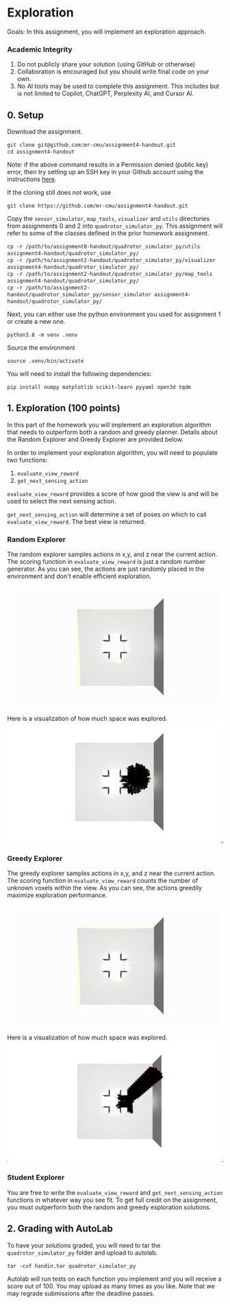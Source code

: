 # Exploration

Goals: In this assignment, you will implement an exploration approach.

### Academic Integrity
1. Do not publicly share your solution (using GitHub or otherwise)
2. Collaboration is encouraged but you should write final code on your own.
3. No AI tools may be used to complete this assignment. This includes but is not limited to Copilot, ChatGPT, Perplexity AI, and Cursor AI.

## 0. Setup
Download the assignment.

```
git clone git@github.com:mr-cmu/assignment4-handout.git
cd assignment4-handout
```

Note: if the above command results in a Permission denied (public key)
error, then try setting up an SSH key in your Github account using the
instructions
[here](https://docs.github.com/en/authentication/connecting-to-github-with-ssh/adding-a-new-ssh-key-to-your-github-account).

If the cloning still does not work, use

```
git clone https://github.com/mr-cmu/assignment4-handout.git
```

Copy the `sensor_simulator`, `map_tools`, `visualizer` and `utils` directories from
assignments 0 and 2 into `quadrotor_simulator_py`. This assignment
will refer to some of the classes defined in the prior homework
assignment.
```
cp -r /path/to/assignment0-handout/quadrotor_simulator_py/utils assignment4-handout/quadrotor_simulator_py/
cp -r /path/to/assignment2-handout/quadrotor_simulator_py/visualizer assignment4-handout/quadrotor_simulator_py/
cp -r /path/to/assignment2-handout/quadrotor_simulator_py/map_tools assignment4-handout/quadrotor_simulator_py/
cp -r /path/to/assignment2-handout/quadrotor_simulator_py/sensor_simulator assignment4-handout/quadrotor_simulator_py/
```

Next, you can either use the python environment you used for
assignment 1 or create a new one.

```
python3.8 -m venv .venv
```

Source the environment

```
source .venv/bin/activate
```

You will need to install the following dependencies:

```
pip install numpy matplotlib scikit-learn pyyaml open3d tqdm
```

## 1. Exploration (100 points)
In this part of the homework you will implement an exploration
algorithm that needs to outperform both a random and greedy planner.
Details about the Random Explorer and Greedy Explorer are provided
below.

In order to implement your exploration algorithm, you will need
to populate two functions:

1. `evaluate_view_reward`
2. `get_next_sensing_action`

`evaluate_view_reward` provides a score of how good the view is and
will be used to select the next sensing action.

`get_next_sensing_action` will determine a set of poses on which to
call `evaluate_view_reward`. The best view is returned.

### Random Explorer
The random explorer samples actions in x,y, and z near the current
action. The scoring function in `evaluate_view_reward` is just a
random number generator. As you can see, the actions are just randomly
placed in the environment and don't enable efficient exploration.

![](img/random.gif)

Here is a visualization of how much space was explored.
![](img/random.png)

### Greedy Explorer
The greedy explorer samples actions in x,y, and z near the current
action. The scoring function in `evaluate_view_reward` counts the
number of unknown voxels within the view. As you can see, the actions
greedily maximize exploration performance.

![](img/greedy.gif)

Here is a visualization of how much space was explored.
![](img/greedy.png)

### Student Explorer
You are free to write the `evaluate_view_reward` and
`get_next_sensing_action` functions in whatever way you see fit. To
get full credit on the assignment, you must outperform both the random
and greedy exploration solutions.

## 2. Grading with AutoLab
To have your solutions graded, you will need to tar the `quadrotor_simulator_py`
folder and upload to autolab.

```
tar -cvf handin.tar quadrotor_simulator_py
```

Autolab will run tests on each function you implement and you will
receive a score out of 100.  You may upload as many times as you like.
Note that we may regrade submissions after the deadline passes.
